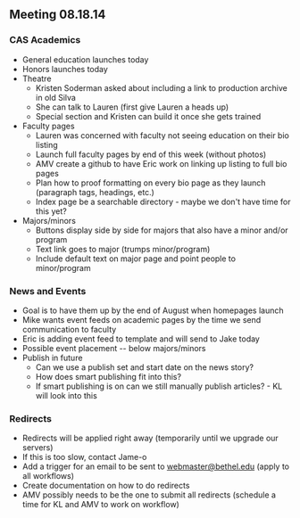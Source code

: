 ## Meeting 08.18.14

### CAS Academics
* General education launches today
* Honors launches today
* Theatre
    * Kristen Soderman asked about including a link to production archive in old Silva
    * She can talk to Lauren (first give Lauren a heads up)
    * Special section and Kristen can build it once she gets trained
* Faculty pages
    * Lauren was concerned with faculty not seeing education on their bio listing
    * Launch full faculty pages by end of this week (without photos)
    * AMV create a github to have Eric work on linking up listing to full bio pages
    * Plan how to proof formatting on every bio page as they launch (paragraph tags, headings, etc.)
    * Index page be a searchable directory - maybe we don't have time for this yet?
* Majors/minors
    * Buttons display side by side for majors that also have a minor and/or program
    * Text link goes to major (trumps minor/program)
    * Include default text on major page and point people to minor/program

### News and Events
* Goal is to have them up by the end of August when homepages launch
* Mike wants event feeds on academic pages by the time we send communication to faculty
* Eric is adding event feed to template and will send to Jake today
* Possible event placement -- below majors/minors
* Publish in future
    * Can we use a publish set and start date on the news story?
    * How does smart publishing fit into this?
    * If smart publishing is on can we still manually publish articles? - KL will look into this

### Redirects
* Redirects will be applied right away (temporarily until we upgrade our servers)
* If this is too slow, contact Jame-o
* Add a trigger for an email to be sent to webmaster@bethel.edu (apply to all workflows)
* Create documentation on how to do redirects
* AMV possibly needs to be the one to submit all redirects (schedule a time for KL and AMV to work on workflow)
